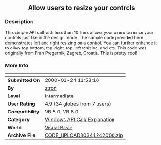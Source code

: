 ﻿<div align="center">

## Allow users to resize your controls


</div>

### Description

This simple API call with less than 10 lines allows your users to resize your controls just like in the design mode. The sample code provided here demonstrates left and right resizing on a control. You can further enhance it to allow top bottom, top-right, top-left resizing, and etc. This code was originally from Fran Pregernik, Zagreb, Croatia. This is pretty cool!
 
### More Info
 


<span>             |<span>
---                |---
**Submitted On**   |2000-01-24 11:53:10
**By**             |[ztron](https://github.com/Planet-Source-Code/PSCIndex/blob/master/ByAuthor/ztron.md)
**Level**          |Intermediate
**User Rating**    |4.9 (34 globes from 7 users)
**Compatibility**  |VB 5\.0, VB 6\.0
**Category**       |[Windows API Call/ Explanation](https://github.com/Planet-Source-Code/PSCIndex/blob/master/ByCategory/windows-api-call-explanation__1-39.md)
**World**          |[Visual Basic](https://github.com/Planet-Source-Code/PSCIndex/blob/master/ByWorld/visual-basic.md)
**Archive File**   |[CODE\_UPLOAD30341242000\.zip](https://github.com/Planet-Source-Code/ztron-allow-users-to-resize-your-controls__1-5663/archive/master.zip)








